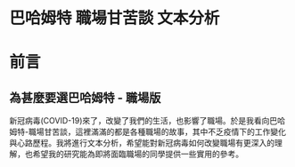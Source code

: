 # 巴哈姆特 職場甘苦談 文本分析

# 前言
## 為甚麼要選巴哈姆特 - 職場版
新冠病毒(COVID-19)來了，改變了我們的生活，也影響了職場。於是我看向巴哈姆特-職場甘苦談，這裡滿滿的都是各種職場的故事，其中不乏疫情下的工作變化與心路歷程。我將進行文本分析，希望能對新冠病毒如何改變職場有更深入的理解，也希望我的研究能為即將面臨職場的同學提供一些實用的參考。
